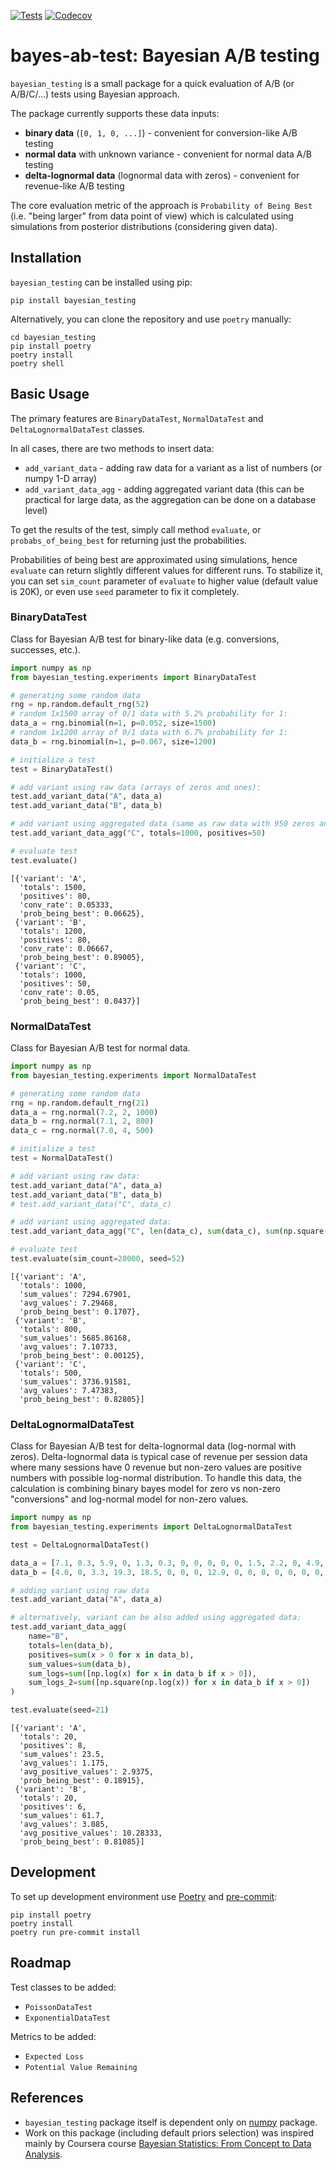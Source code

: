 [![Tests](https://github.com/Matt52/bayesian-testing/workflows/Tests/badge.svg)](https://github.com/Matt52/bayesian-testing/actions?workflow=Tests)
[![Codecov](https://codecov.io/gh/Matt52/bayesian-testing/branch/main/graph/badge.svg)](https://codecov.io/gh/Matt52/bayesian-testing)
# bayes-ab-test: Bayesian A/B testing
`bayesian_testing` is a small package for a quick evaluation of A/B (or A/B/C/...) tests using Bayesian approach.

The package currently supports these data inputs:
- **binary data** (`[0, 1, 0, ...]`) - convenient for conversion-like A/B testing
- **normal data** with unknown variance - convenient for normal data A/B testing
- **delta-lognormal data** (lognormal data with zeros) - convenient for revenue-like A/B testing

The core evaluation metric of the approach is `Probability of Being Best`
(i.e. "being larger" from data point of view)
which is calculated using simulations from posterior distributions (considering given data).


## Installation
`bayesian_testing` can be installed using pip:
```console
pip install bayesian_testing
```
Alternatively, you can clone the repository and use `poetry` manually:
```console
cd bayesian_testing
pip install poetry
poetry install
poetry shell
```

## Basic Usage
The primary features are `BinaryDataTest`, `NormalDataTest` and `DeltaLognormalDataTest` classes.

In all cases, there are two methods to insert data:
- `add_variant_data` - adding raw data for a variant as a list of numbers (or numpy 1-D array)
- `add_variant_data_agg` - adding aggregated variant data (this can be practical for large data, as the
aggregation can be done on a database level)

To get the results of the test, simply call method `evaluate`, or `probabs_of_being_best`
for returning just the probabilities.

Probabilities of being best are approximated using simulations, hence `evaluate` can return slightly different
values for different runs. To stabilize it, you can set `sim_count` parameter of `evaluate` to higher value
(default value is 20K), or even use `seed` parameter to fix it completely.


### BinaryDataTest
Class for Bayesian A/B test for binary-like data (e.g. conversions, successes, etc.).

```python
import numpy as np
from bayesian_testing.experiments import BinaryDataTest

# generating some random data
rng = np.random.default_rng(52)
# random 1x1500 array of 0/1 data with 5.2% probability for 1:
data_a = rng.binomial(n=1, p=0.052, size=1500)
# random 1x1200 array of 0/1 data with 6.7% probability for 1:
data_b = rng.binomial(n=1, p=0.067, size=1200)

# initialize a test
test = BinaryDataTest()

# add variant using raw data (arrays of zeros and ones):
test.add_variant_data("A", data_a)
test.add_variant_data("B", data_b)

# add variant using aggregated data (same as raw data with 950 zeros and 50 ones):
test.add_variant_data_agg("C", totals=1000, positives=50)

# evaluate test
test.evaluate()
```

    [{'variant': 'A',
      'totals': 1500,
      'positives': 80,
      'conv_rate': 0.05333,
      'prob_being_best': 0.06625},
     {'variant': 'B',
      'totals': 1200,
      'positives': 80,
      'conv_rate': 0.06667,
      'prob_being_best': 0.89005},
     {'variant': 'C',
      'totals': 1000,
      'positives': 50,
      'conv_rate': 0.05,
      'prob_being_best': 0.0437}]

### NormalDataTest
Class for Bayesian A/B test for normal data.

```python
import numpy as np
from bayesian_testing.experiments import NormalDataTest

# generating some random data
rng = np.random.default_rng(21)
data_a = rng.normal(7.2, 2, 1000)
data_b = rng.normal(7.1, 2, 800)
data_c = rng.normal(7.0, 4, 500)

# initialize a test
test = NormalDataTest()

# add variant using raw data:
test.add_variant_data("A", data_a)
test.add_variant_data("B", data_b)
# test.add_variant_data("C", data_c)

# add variant using aggregated data:
test.add_variant_data_agg("C", len(data_c), sum(data_c), sum(np.square(data_c)))

# evaluate test
test.evaluate(sim_count=20000, seed=52)
```

    [{'variant': 'A',
      'totals': 1000,
      'sum_values': 7294.67901,
      'avg_values': 7.29468,
      'prob_being_best': 0.1707},
     {'variant': 'B',
      'totals': 800,
      'sum_values': 5685.86168,
      'avg_values': 7.10733,
      'prob_being_best': 0.00125},
     {'variant': 'C',
      'totals': 500,
      'sum_values': 3736.91581,
      'avg_values': 7.47383,
      'prob_being_best': 0.82805}]

### DeltaLognormalDataTest
Class for Bayesian A/B test for delta-lognormal data (log-normal with zeros).
Delta-lognormal data is typical case of revenue per session data where many sessions have 0 revenue
but non-zero values are positive numbers with possible log-normal distribution.
To handle this data, the calculation is combining binary bayes model for zero vs non-zero
"conversions" and log-normal model for non-zero values.

```python
import numpy as np
from bayesian_testing.experiments import DeltaLognormalDataTest

test = DeltaLognormalDataTest()

data_a = [7.1, 0.3, 5.9, 0, 1.3, 0.3, 0, 0, 0, 0, 0, 1.5, 2.2, 0, 4.9, 0, 0, 0, 0, 0]
data_b = [4.0, 0, 3.3, 19.3, 18.5, 0, 0, 0, 12.9, 0, 0, 0, 0, 0, 0, 0, 0, 3.7, 0, 0]

# adding variant using raw data
test.add_variant_data("A", data_a)

# alternatively, variant can be also added using aggregated data:
test.add_variant_data_agg(
    name="B",
    totals=len(data_b),
    positives=sum(x > 0 for x in data_b),
    sum_values=sum(data_b),
    sum_logs=sum([np.log(x) for x in data_b if x > 0]),
    sum_logs_2=sum([np.square(np.log(x)) for x in data_b if x > 0])
)

test.evaluate(seed=21)
```

    [{'variant': 'A',
      'totals': 20,
      'positives': 8,
      'sum_values': 23.5,
      'avg_values': 1.175,
      'avg_positive_values': 2.9375,
      'prob_being_best': 0.18915},
     {'variant': 'B',
      'totals': 20,
      'positives': 6,
      'sum_values': 61.7,
      'avg_values': 3.085,
      'avg_positive_values': 10.28333,
      'prob_being_best': 0.81085}]

## Development
To set up development environment use [Poetry](https://python-poetry.org/) and [pre-commit](https://pre-commit.com):
```console
pip install poetry
poetry install
poetry run pre-commit install
```

## Roadmap

Test classes to be added:
- `PoissonDataTest`
- `ExponentialDataTest`

Metrics to be added:
- `Expected Loss`
- `Potential Value Remaining`

## References
- `bayesian_testing` package itself is dependent only on [numpy](https://numpy.org) package.
- Work on this package (including default priors selection) was inspired mainly by Coursera
course [Bayesian Statistics: From Concept to Data Analysis](https://www.coursera.org/learn/bayesian-statistics).
